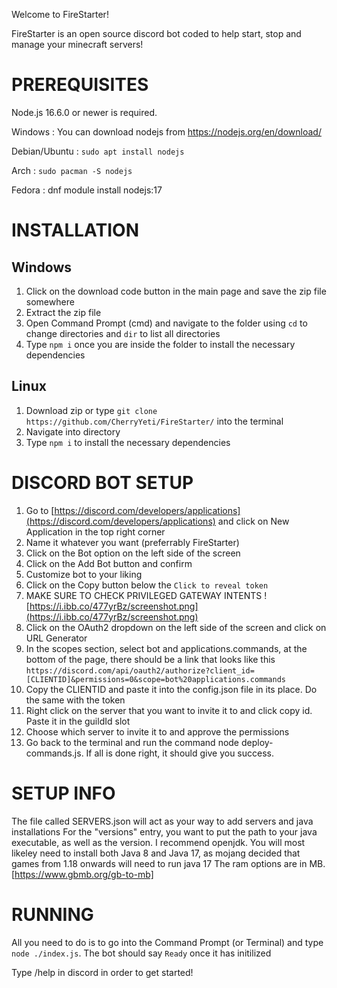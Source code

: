 Welcome to FireStarter!

FireStarter is an open source discord bot coded to help start, stop and manage your minecraft servers!

# PREREQUISITES
Node.js 16.6.0 or newer is required.

Windows :  You can download nodejs from https://nodejs.org/en/download/

Debian/Ubuntu : `sudo apt install nodejs`

Arch : `sudo pacman -S nodejs`

Fedora : dnf module install nodejs:17
# INSTALLATION
## Windows
1. Click on the download code button in the main page and save the zip file somewhere
2. Extract the zip file
3. Open Command Prompt (cmd) and navigate to the folder using `cd` to change directories and `dir` to list all directories 
4. Type `npm i` once you are inside the folder to install the necessary dependencies

## Linux
1. Download zip or type `git clone https://github.com/CherryYeti/FireStarter/` into the terminal
2. Navigate into directory
3. Type `npm i` to install the necessary dependencies

# DISCORD BOT SETUP

1. Go to [https://discord.com/developers/applications](https://discord.com/developers/applications) and click on New Application in the top right corner
2. Name it whatever you want (preferrably FireStarter)
3. Click on the Bot option on the left side of the screen
4. Click on the Add Bot button and confirm
5. Customize bot to your liking
6. Click on the Copy button below the `Click to reveal token`
7. MAKE SURE TO CHECK PRIVILEGED GATEWAY INTENTS
![https://i.ibb.co/477yrBz/screenshot.png](https://i.ibb.co/477yrBz/screenshot.png)
8. Click on the OAuth2 dropdown on the left side of the screen and click on URL Generator
9. In the scopes section, select bot and applications.commands, at the bottom of the page, there should be a link that looks like this
`https://discord.com/api/oauth2/authorize?client_id=[CLIENTID]&permissions=0&scope=bot%20applications.commands`
10. Copy the CLIENTID and paste it into the config.json file in its place. Do the same with the token
11. Right click on the server that you want to invite it to and click copy id. Paste it in the guildId slot
12. Choose which server to invite it to and approve the permissions 
13. Go back to the terminal and run the command node deploy-commands.js. If all is done right, it should give you success.

# SETUP INFO
The file called SERVERS.json will act as your way to add servers and java installations
For the "versions" entry, you want to put the path to your java executable, as well as the version. I recommend openjdk.
You will most likeley need to install both Java 8 and Java 17, as mojang decided that games from 1.18 onwards will need to run java 17
The ram options are in MB. [https://www.gbmb.org/gb-to-mb]

# RUNNING
All you need to do is to go into the Command Prompt (or Terminal) and type `node ./index.js`. The bot should say `Ready` once it has initilized

Type /help in discord in order to get started!
